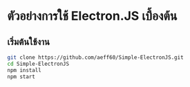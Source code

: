# ตัวอย่างการใช้ Electron.JS เบื้องต้น

## เริ่มต้นใช้งาน

```sh
git clone https://github.com/aeff60/Simple-ElectronJS.git
cd Simple-ElectronJS
npm install
npm start
```